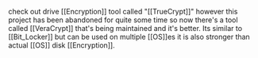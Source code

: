 check out drive [[Encryption]] tool called "[[TrueCrypt]]" however this project has been abandoned for quite some time so now there's a tool called [[VeraCrypt]] that's being maintained and it's better.
Its similar to [[Bit_Locker]] but can be used on multiple [[OS]]es
it is also stronger than actual [[OS]] disk [[Encryption]].
